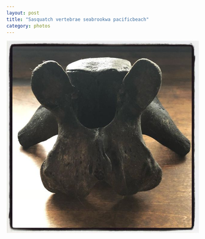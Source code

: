 ```yaml
---
layout: post
title: "Sasquatch vertebrae seabrookwa pacificbeach"
category: photos
---
```


[![Sasquatch vertebrae seabrookwa pacificbeach](/instagram/th-BhkIdYghksY.jpg)](https://www.instagram.com/p/BhkIdYghksY/)
